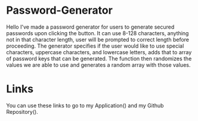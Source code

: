 # Password-Generator
Hello I've made a password generator for users to generate secured passwords upon clicking the button. It can use 8-128 characters, anything not in that character length, user will be prompted to correct length before proceeding. The generator specifies if the user would like to use special characters, uppercase characters, and lowercase letters, adds that to array of password keys that can be generated. The function then randomizes the values we are able to use and generates a random array with those values. 

# Links
You can use these links to go to my Application() and my Github Repository().